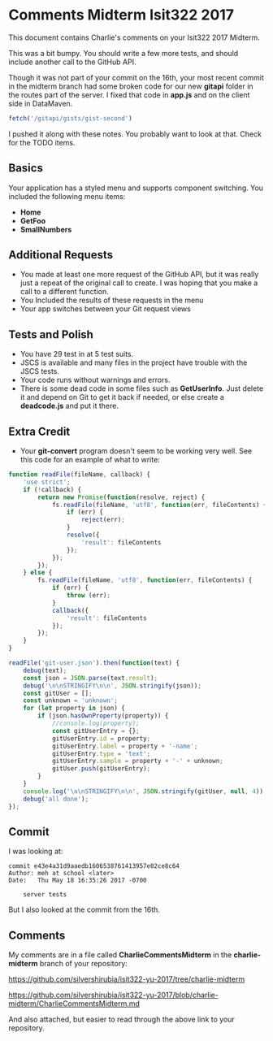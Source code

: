 # Comments Midterm Isit322 2017

This document contains Charlie's comments on your Isit322 2017 Midterm.

This was a bit bumpy. You should write a few more tests, and should include another call to the GitHub API.

Though it was not part of your commit on the 16th, your most recent commit in the midterm branch had some broken code for our new **gitapi** folder in the routes part of the server. I fixed that code in **app.js** and on the client side in DataMaven.

```javascript
fetch('/gitapi/gists/gist-second')
```

I pushed it along with these notes. You probably want to look at that. Check for the TODO items.

## Basics

Your application has a styled menu and supports component switching. You included the following menu items:

- **Home**
- **GetFoo**
- **SmallNumbers**

## Additional Requests

- You made at least one more request of the GitHub API, but it was really just a repeat of the original call to create. I was hoping that you make a call to a different function.
- You Included the results of these requests in the menu
- Your app switches between your Git request views

## Tests and Polish

- You have 29 test in at 5 test suits.
- JSCS is available and many files in the project have trouble with the JSCS tests.
- Your code runs without warnings and errors.
- There is some dead code in some files such as **GetUserInfo**. Just delete it and depend on Git to get it back if needed, or else create a **deadcode.js** and put it there.

## Extra Credit

- Your **git-convert** program doesn't seem to be working very well. See this code for an example of what to write:

```javascript
function readFile(fileName, callback) {
    'use strict';
    if (!callback) {
        return new Promise(function(resolve, reject) {
            fs.readFile(fileName, 'utf8', function(err, fileContents) {
                if (err) {
                    reject(err);
                }
                resolve({
                    'result': fileContents
                });
            });
        });
    } else {
        fs.readFile(fileName, 'utf8', function(err, fileContents) {
            if (err) {
                throw (err);
            }
            callback({
                'result': fileContents
            });
        });
    }
}

readFile('git-user.json').then(function(text) {
    debug(text);
    const json = JSON.parse(text.result);
    debug('\n\nSTRINGIFY\n\n', JSON.stringify(json));
    const gitUser = [];
    const unknown = 'unknown';
    for (let property in json) {
        if (json.hasOwnProperty(property)) {
            //console.log(property);
            const gitUserEntry = {};
            gitUserEntry.id = property;
            gitUserEntry.label = property + '-name';
            gitUserEntry.type = 'text';
            gitUserEntry.sample = property + '-' + unknown;
            gitUser.push(gitUserEntry);
        }
    }
    console.log('\n\nSTRINGIFY\n\n', JSON.stringify(gitUser, null, 4));
    debug('all done');
});
```


## Commit

I was looking at:

```
commit e43e4a31d9aaedb1606538761413957e02ce8c64
Author: meh at school <later>
Date:   Thu May 18 16:35:26 2017 -0700

    server tests
```

But I also looked at the commit from the 16th.

## Comments

My comments are in a file called **CharlieCommentsMidterm** in the **charlie-midterm** branch of your repository:

https://github.com/silvershirubia/isit322-yu-2017/tree/charlie-midterm

https://github.com/silvershirubia/isit322-yu-2017/blob/charlie-midterm/CharlieCommentsMidterm.md

And also attached, but easier to read through the above link to your repository.
